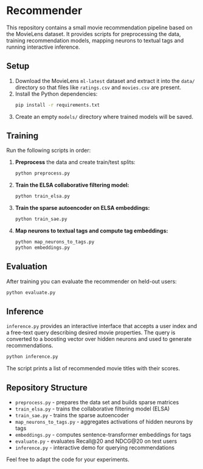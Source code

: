 # Recommender

This repository contains a small movie recommendation pipeline based on the MovieLens dataset. It provides scripts for preprocessing the data, training recommendation models, mapping neurons to textual tags and running interactive inference.

## Setup

1. Download the MovieLens `ml-latest` dataset and extract it into the `data/` directory so that files like `ratings.csv` and `movies.csv` are present.
2. Install the Python dependencies:
   ```bash
   pip install -r requirements.txt
   ```
3. Create an empty `models/` directory where trained models will be saved.

## Training

Run the following scripts in order:

1. **Preprocess** the data and create train/test splits:
   ```bash
   python preprocess.py
   ```
2. **Train the ELSA collaborative filtering model:**
   ```bash
   python train_elsa.py
   ```
3. **Train the sparse autoencoder on ELSA embeddings:**
   ```bash
   python train_sae.py
   ```
4. **Map neurons to textual tags and compute tag embeddings:**
   ```bash
   python map_neurons_to_tags.py
   python embeddings.py
   ```

## Evaluation

After training you can evaluate the recommender on held-out users:
```bash
python evaluate.py
```

## Inference

`inference.py` provides an interactive interface that accepts a user index and a free-text query describing desired movie properties. The query is converted to a boosting vector over hidden neurons and used to generate recommendations.

```bash
python inference.py
```

The script prints a list of recommended movie titles with their scores.

## Repository Structure

- `preprocess.py` - prepares the data set and builds sparse matrices
- `train_elsa.py` - trains the collaborative filtering model (ELSA)
- `train_sae.py` - trains the sparse autoencoder
- `map_neurons_to_tags.py` - aggregates activations of hidden neurons by tags
- `embeddings.py` - computes sentence-transformer embeddings for tags
- `evaluate.py` - evaluates Recall@20 and NDCG@20 on test users
- `inference.py` - interactive demo for querying recommendations

Feel free to adapt the code for your experiments.
